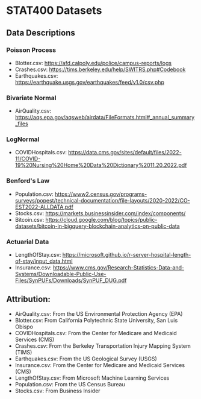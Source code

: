 # STAT400 Datasets

## Data Descriptions

### Poisson Process

 - Blotter.csv: https://afd.calpoly.edu/police/campus-reports/logs
 - Crashes.csv: https://tims.berkeley.edu/help/SWITRS.php#Codebook
 - Earthquakes.csv: https://earthquake.usgs.gov/earthquakes/feed/v1.0/csv.php

### Bivariate Normal

 - AirQuality.csv: https://aqs.epa.gov/aqsweb/airdata/FileFormats.html#_annual_summary_files

### LogNormal

 - COVIDHospitals.csv: https://data.cms.gov/sites/default/files/2022-11/COVID-19%20Nursing%20Home%20Data%20Dictionary%2011.20.2022.pdf

### Benford's Law

 - Population.csv: https://www2.census.gov/programs-surveys/popest/technical-documentation/file-layouts/2020-2022/CO-EST2022-ALLDATA.pdf
 - Stocks.csv: https://markets.businessinsider.com/index/components/
 - Bitcoin.csv: https://cloud.google.com/blog/topics/public-datasets/bitcoin-in-bigquery-blockchain-analytics-on-public-data

### Actuarial Data

 - LengthOfStay.csv: https://microsoft.github.io/r-server-hospital-length-of-stay/input_data.html
 - Insurance.csv: https://www.cms.gov/Research-Statistics-Data-and-Systems/Downloadable-Public-Use-Files/SynPUFs/Downloads/SynPUF_DUG.pdf

## Attribution:

 - AirQuality.csv: From the US Environmental Protection Agency (EPA)
 - Blotter.csv: From California Polytechnic State University, San Luis Obispo
 - COVIDHospitals.csv: From the Center for Medicare and Medicaid Services (CMS)
 - Crashes.csv: From the Berkeley Transportation Injury Mapping System (TIMS)
 - Earthquakes.csv: From the US Geological Survey (USGS)
 - Insurance.csv: From the Center for Medicare and Medicaid Services (CMS)
 - LengthOfStay.csv: From Microsoft Machine Learning Services
 - Population.csv: From the US Census Bureau
 - Stocks.csv: From Business Insider
